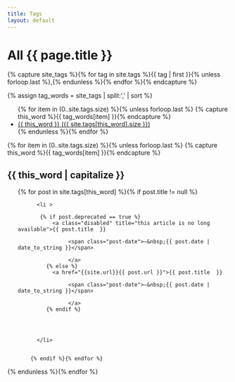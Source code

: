 ```yaml
---
title: Tags
layout: default
---
```


 <h1 class="center">All {{ page.title }}</h1>
 
{% capture site_tags %}{% for tag in site.tags %}{{ tag | first }}{% unless forloop.last %},{% endunless %}{% endfor %}{% endcapture %}

{% assign tag_words = site_tags | split:',' | sort %}

<div class="tags">

<ul class="tag-list">
  {% for item in (0..site.tags.size) %}{% unless forloop.last %}
    {% capture this_word %}{{ tag_words[item] }}{% endcapture %}
    <li>
      <a href="#{{ this_word | cgi_escape }}" class="tag">{{ this_word }}
        <span>({{ site.tags[this_word].size }})</span>
      </a>
    </li>
  {% endunless %}{% endfor %}
</ul>


<div class="post-list">
  {% for item in (0..site.tags.size) %}{% unless forloop.last %}
    {% capture this_word %}{{ tag_words[item] }}{% endcapture %}
    <h2 id="{{ this_word | cgi_escape }}">{{ this_word | capitalize }}</h2>
 
  <ul class="post" >
     {% for post in site.tags[this_word] %}{% if post.title != null %}
       
          <li >
         
           {% if post.deprecated == true %}
               <a class="disabled" title="this article is no long available">{{ post.title  }}
                    
                    <span class="post-date">—&nbsp;{{ post.date | date_to_string }}</span> 
                    
                    </a>
             {% else %}
               <a href="{{site.url}}{{ post.url }}">{{ post.title  }}
                    
                    <span class="post-date">—&nbsp;{{ post.date | date_to_string }}</span> 
                    
                    </a>
             {% endif %}
             
         
        
         
          </li>
           
         
        {% endif %}{% endfor %}
   </ul>
   
  {% endunless %}{% endfor %}
</div>

</div>
